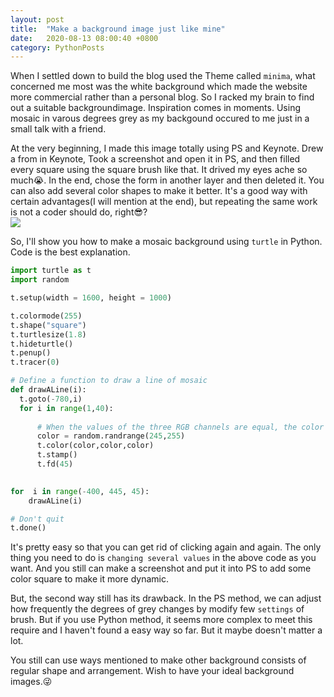 ```yaml
---
layout: post
title:  "Make a background image just like mine"
date:   2020-08-13 08:00:40 +0800
category: PythonPosts
---
```

When I settled down to build the blog used the Theme called `minima`, what concerned me most was the white background which made the website more commercial rather than a personal blog. So I racked my brain to find out a suitable backgroundimage. Inspiration comes in moments. Using mosaic in varous degrees grey as my backgound occured to me just in a small talk with a friend.  
   

At the very beginning, I made this image totally using PS and Keynote. Drew a from in Keynote, Took a screenshot and open it in PS, and then filled every square using the square brush like that. It drived my eyes ache so much😭. In the end, chose the form in another layer and then deleted it. You can also add several color shapes to make it better. It's a good way with certain advantages(I will mention at the end), but repeating the same work is not a coder should do, right😎?  
![](https://tva1.sinaimg.cn/large/007S8ZIlly1ghoywq43bfj31fm0u0whe.jpg)
   
So, I'll show you how to make a mosaic background using `turtle` in Python. Code is the best explanation.
```python
import turtle as t
import random

t.setup(width = 1600, height = 1000)

t.colormode(255)
t.shape("square")
t.turtlesize(1.8)
t.hideturtle()
t.penup()
t.tracer(0)

# Define a function to draw a line of mosaic
def drawALine(i):
  t.goto(-780,i)
  for i in range(1,40):
      
      # When the values of the three RGB channels are equal, the color is gray
      color = random.randrange(245,255)
      t.color(color,color,color)
      t.stamp()
      t.fd(45)
  

for  i in range(-400, 445, 45):
    drawALine(i)

# Don't quit 
t.done()
```
It's pretty easy so that you can get rid of clicking again and again. The only thing you need to do is `changing several values` in the above code as you want. And you still can make a screenshot and put it into PS to add some color square to make it more dynamic.  
   

But, the second way still has its drawback. In the PS method, we can adjust how frequently the degrees of grey changes by modify few `settings` of brush. But if you use Python method, it seems more complex to meet this require and I haven't found a easy way so far. But it maybe doesn't matter a lot.  

You still can use ways mentioned to make other background consists of regular shape and arrangement. Wish to have your ideal background images.😜
